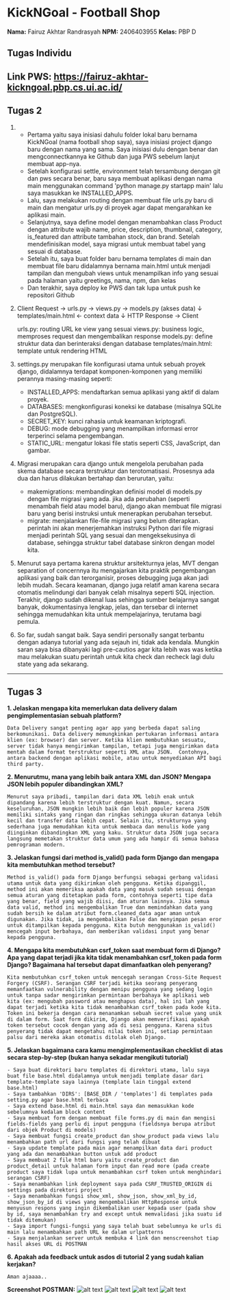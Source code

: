 # KickNGoal - Football Shop

**Nama:** Fairuz Akhtar Randrasyah
**NPM:** 2406403955
**Kelas:** PBP D

## Tugas Individu

**Link PWS:** https://fairuz-akhtar-kickngoal.pbp.cs.ui.ac.id/
---

## Tugas 2

1.  - Pertama yaitu saya inisiasi dahulu folder lokal baru bernama KickNGoal (nama football shop saya), saya inisiasi project django baru dengan nama yang sama. Saya inisiasi dulu dengan benar dan mengconnectkannya ke Github dan juga PWS sebelum lanjut membuat app-nya.
    - Setelah konfigurasi settle, environment telah tersambung dengan git dan pws secara benar, baru saya membuat aplikasi dengan nama main menggunakan command 'python manage.py startapp main' lalu saya masukkan ke INSTALLED_APPS.
    - Lalu, saya melakukan routing dengan membuat file urls.py baru di main dan mengatur urls.py di proyek agar dapat mengarahkan ke aplikasi main.
    - Selanjutnya, saya define model dengan menambahkan class Product dengan attribute wajib name, price, description, thumbnail, category, is_featured dan attribute tambahan stock, dan brand. Setelah mendefinisikan model, saya migrasi untuk membuat tabel yang sesuai di database.
    - Setelah itu, saya buat folder baru bernama templates di main dan membuat file baru didalamnya bernama main.html untuk menjadi tampilan dan mengubah views untuk menampilkan info yang sesuai pada halaman yaitu greetings, nama, npm, dan kelas
    - Dan terakhir, saya deploy ke PWS dan tak lupa untuk push ke repositori Github

2.  Client Request → urls.py → views.py → models.py (akses data)
                                  ↓
                              templates/main.html ← context data
                                  ↓
                             HTTP Response → Client

    urls.py: routing URL ke view yang sesuai
    views.py: business logic, memproses request dan mengembalikan response
    models.py: define struktur data dan berinteraksi dengan database
    templates/main.html: template untuk rendering HTML

3.  settings.py merupakan file konfigurasi utama untuk sebuah proyek django, didalamnya terdapat komponen-komponen yang memiliki perannya masing-masing seperti:
    * INSTALLED_APPS: mendaftarkan semua aplikasi yang aktif di dalam proyek.
    * DATABASES: mengkonfigurasi koneksi ke database (misalnya SQLite dan PostgreSQL).
    * SECRET_KEY: kunci rahasia untuk keamanan kriptografi.
    * DEBUG: mode debugging yang menampilkan informasi error terperinci selama pengembangan.
    * STATIC_URL: mengatur lokasi file statis seperti CSS, JavaScript, dan gambar.

4.  Migrasi merupakan cara django untuk mengelola perubahan pada skema database secara terstruktur dan terotomatisasi. Prosesnya ada dua dan harus dilakukan bertahap dan berurutan, yaitu:
    * makemigrations: membandingkan definisi model di models.py dengan file migrasi yang ada. jika ada perubahan (seperti menambah field atau model baru), django akan membuat file migrasi baru yang berisi instruksi untuk menerapkan perubahan tersebut.
    * migrate: menjalankan file-file migrasi yang belum diterapkan. perintah ini akan menerjemahkan instruksi Python dari file migrasi menjadi perintah SQL yang sesuai dan mengeksekusinya di database, sehingga struktur tabel database sinkron dengan model kita.

5.  Menurut saya pertama karena struktur arsitekturnya jelas, MVT dengan separation of concernnya itu mengajarkan kita praktik pengembangan aplikasi yang baik dan terorganisir, proses debugging juga akan jadi lebih mudah. Secara keamanan, django juga relatif aman karena secara otomatis melindungi dari banyak celah misalnya seperti SQL injection. Terakhir, django sudah dikenal luas sehingga sumber belajarnya sangat banyak, dokumentasinya lengkap, jelas, dan tersebar di internet sehingga memudahkan kita untuk mempelajarinya, terutama bagi pemula.

6.  So far, sudah sangat baik. Saya sendiri personally sangat terbantu dengan adanya tutorial yang ada sejauh ini, tidak ada kendala. Mungkin saran saya bisa dibanyaki lagi pre-cautios agar kita lebih was was ketika mau melakukan suatu perintah untuk kita check dan recheck lagi dulu state yang ada sekarang.

---

## Tugas 3

**1. Jelaskan mengapa kita memerlukan data delivery dalam pengimplementasian sebuah platform?**

    Data Delivery sangat penting agar app yang berbeda dapat saling berkomunikasi. Data delivery memungkinkan pertukaran informasi antara klien (ex: browser) dan server. Ketika klien membutuhkan sesuatu, server tidak hanya mengirimkan tampilan, tetapi juga mengirimkan data mentah dalam format terstruktur seperti XML atau JSON.  Contohnya, antara backend dengan aplikasi mobile, atau untuk menyediakan API bagi third party.

**2. Menurutmu, mana yang lebih baik antara XML dan JSON? Mengapa JSON lebih populer dibandingkan XML?**

    Menurut saya pribadi, tampilan dari data XML lebih enak untuk dipandang karena lebih terstruktur dengan kuat. Namun, secara keseluruhan, JSON mungkin lebih baik dan lebih populer karena JSON memiliki sintaks yang ringan dan ringkas sehingga ukuran datanya lebih kecil dan transfer data lebih cepat. Selain itu, strukturnya yang sederhana juga memudahkan kita untuk membaca dan menulis kode yang diinginkan dibandingkan XML yang kaku. Struktur data JSON juga secara langsung memetakan struktur data umum yang ada hampir di semua bahasa pemrograman modern.

**3. Jelaskan fungsi dari method is_valid() pada form Django dan mengapa kita membutuhkan method tersebut?**

    Method is_valid() pada form Django berfungsi sebagai gerbang validasi utama untuk data yang dikirimkan oleh pengguna. Ketika dipanggil, method ini akan memeriksa apakah data yang masuk sudah sesuai dengan semua aturan yang ditetapkan pada form, contohnya seperti tipe data yang benar, field yang wajib diisi, dan aturan lainnya. Jika semua data valid, method ini mengembalikan True dan memindahkan data yang sudah bersih ke dalam atribut form.cleaned_data agar aman untuk digunakan. Jika tidak, ia mengembalikan False dan menyimpan pesan eror untuk ditampilkan kepada pengguna. Kita butuh menggunakan is_valid() mencegah input berbahaya, dan memberikan validasi input yang benar kepada pengguna.

**4. Mengapa kita membutuhkan csrf_token saat membuat form di Django? Apa yang dapat terjadi jika kita tidak menambahkan csrf_token pada form Django? Bagaimana hal tersebut dapat dimanfaatkan oleh penyerang?**

    Kita membutuhkan csrf_token untuk mencegah serangan Cross-Site Request Forgery (CSRF). Serangan CSRF terjadi ketika seorang penyerang memanfaatkan vulnerability dengan menipu pengguna yang sedang login untuk tanpa sadar mengirimkan permintaan berbahaya ke aplikasi web kita (ex: mengubah password atau menghapus data), hal ini lah yang dapat terjadi ketika kita tidak menambahkan csrf_token pada kode kita. Token ini bekerja dengan cara menanamkan sebuah secret value yang unik di dalam form. Saat form dikirim, Django akan memverifikasi apakah token tersebut cocok dengan yang ada di sesi pengguna. Karena situs penyerang tidak dapat mengetahui nilai token ini, setiap permintaan palsu dari mereka akan otomatis ditolak oleh Django.

**5. Jelaskan bagaimana cara kamu mengimplementasikan checklist di atas secara step-by-step (bukan hanya sekadar mengikuti tutorial)**

    - Saya buat direktori baru templates di direktori utama, lalu saya buat file base.html didalamnya untuk menjadi template dasar dari template-template saya lainnya (template lain tinggal extend base.html)
    - Saya tambahkan 'DIRS': [BASE_DIR / 'templates'] di templates pada setting.py agar base.html terbaca
    - Saya extend base.html di main.html saya dan memasukkan kode sebelumnya kedalam block content
    - Saya membuat form dengan membuat file forms.py di main dan mengisi fields-fields yang perlu di input pengguna (fieldsnya berupa atribut dari objek Product di models)
    - Saya membuat fungsi create_product dan show_product pada views lalu menambahkan path url dari fungsi yang telah dibuat
    - Saya update template pada main agar menampilkan data dari product yang ada dan menambahkan button untuk add product
    - Saya membuat 2 file html baru yaitu create_product dan product_detail untuk halaman form input dan read more (pada create product saya tidak lupa untuk menambahkan csrf token untuk menghindari serangan CSRF)
    - Saya menambahkan link deployment saya pada CSRF_TRUSTED_ORIGIN di settings pada direktori project
    - Saya menambahkan fungsi show_xml, show_json, show_xml_by_id, show_json_by_id di views yang mengembalikan HttpResponse untuk menyusun respons yang ingin dikembalikan user kepada user (pada show by id, saya menambahkan try and except untuk memvalidasi jika suatu id tidak ditemukan)
    - Saya import fungsi-fungsi yang saya telah buat sebelumnya ke urls di main lalu menambahkan path URL ke dalam urlpatterns
    - Saya menjalankan server untuk membuka 4 link dan menscreenshot tiap hasil akses URL di POSTMAN

**6. Apakah ada feedback untuk asdos di tutorial 2 yang sudah kalian kerjakan?**

    Aman ajaaaa..

**Screenshot POSTMAN:**
![alt text](ss_xml.png)
![alt text](ss_xml_by_id.png)
![alt text](ss_json.png)
![alt text](ss_json_by_id.png)